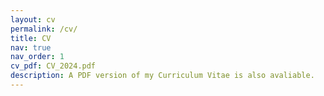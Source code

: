 ```yaml
---
layout: cv
permalink: /cv/
title: CV
nav: true
nav_order: 1
cv_pdf: CV_2024.pdf
description: A PDF version of my Curriculum Vitae is also avaliable.
---
```

